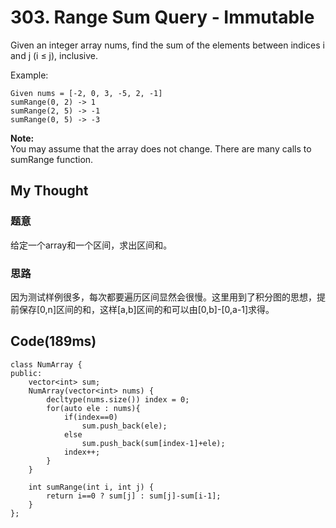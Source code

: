 # 303. Range Sum Query - Immutable
Given an integer array nums, find the sum of the elements between indices i and j (i ≤ j), inclusive.

Example:
    
    Given nums = [-2, 0, 3, -5, 2, -1]
    sumRange(0, 2) -> 1
    sumRange(2, 5) -> -1
    sumRange(0, 5) -> -3
**Note:**  
You may assume that the array does not change.
There are many calls to sumRange function.
## My Thought
### 题意
给定一个array和一个区间，求出区间和。
### 思路
因为测试样例很多，每次都要遍历区间显然会很慢。这里用到了积分图的思想，提前保存[0,n]区间的和，这样[a,b]区间的和可以由[0,b]-[0,a-1]求得。
## Code(189ms)

	class NumArray {
    public:
        vector<int> sum;
        NumArray(vector<int> nums) {
            decltype(nums.size()) index = 0;
            for(auto ele : nums){
                if(index==0)
                    sum.push_back(ele);
                else
                    sum.push_back(sum[index-1]+ele);
                index++;
            }
        }

        int sumRange(int i, int j) {
            return i==0 ? sum[j] : sum[j]-sum[i-1];
        }
    };
